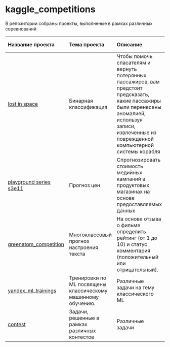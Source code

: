 # kaggle_competitions

В репозитории собраны проекты, выполненые в рамках различных соревнований

| Название проекта | Тема проекта | Описание | Навыки и инструменты | Статус |
| :---------- | :--------------- | :-------------------- | :-------------------- |:---------- |
| [lost in space](https://github.com/AndaisRin/kaggle_competitions/tree/main/00_kaggle_lost_in_space) | Бинарная классификация | Чтобы помочь спасателям и вернуть потерянных пассажиров, вам предстоит предсказать, какие пассажиры были перенесены аномалией, используя записи, извлеченные из поврежденной компьютерной системы корабля | pandas, numpy, catboos, lightgbm, sklearn | Завершён |
| [playground series s3e11](https://github.com/AndaisRin/kaggle_competitions/tree/main/02_kaggle_playground_series_s3e11) | Прогноз цен | Спрогнозировать стоимость медийных кампаний в продуктовых магазинах на основе предоставляемых данных | pandas, numpy, matplotlib, math, seaborn, catboost, lightgbm, sklearn, pipeline | Завершён |
|  [greenatom_competition](https://github.com/AndaisRin/kaggle_competitions/tree/main/04_greenatom_competition)  | Многоклассовый прогноз настроения текста | На основе отзыва о фильме определить рейтинг (от 1 до 10) и статус комментария (положительный или отрицательный). | Python, pandas, numpy, nltk, re, matplotlib, catboost, sklearn | Завершён |
|  [yandex_ml_trainings](https://github.com/AndaisRin/kaggle_competitions/tree/main/05_yandex_ml_trainings)  | Тренировки по ML посвящены классическому машинному обучению.| Различные задачи на тему классического ML | Python, pandas, numpy, scipy | Завершён |
|  [contest](https://github.com/AndaisRin/kaggle_competitions/tree/main/07_contest)  | Задачи, решенные в рамках различных контестов | Различные задачи | Python, algorithm, pandas, numpy, scipy | Завершён |
